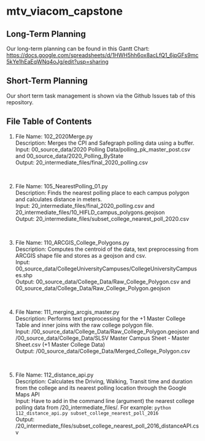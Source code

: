 # mtv_viacom_capstone

## Long-Term Planning
Our long-term planning can be found in this Gantt Chart: https://docs.google.com/spreadsheets/d/1HWH5hh6ox8acLfQ1_6jpGFs9mc5kYe1hEaEqWNq4oJg/edit?usp=sharing

## Short-Term Planning
Our short term task management is shown via the Github Issues tab of this repository.

## File Table of Contents

1. File Name: 102_2020Merge.py <br>
   Description: Merges the CPI and Safegraph polling data using a buffer. <br>
   Input: 00_source_data/2020 Polling Data/polling_pk_master_post.csv and 00_source_data/2020_Polling_ByState <br>
   Output: 20_intermediate_files/final_2020_polling.csv <br>
<br>

2. File Name: 105_NearestPolling_01.py <br>
   Description: Finds the nearest polling place to each campus polygon and calculates distance in meters. <br>
   Input: 20_intermediate_files/final_2020_polling.csv and 20_intermediate_files/10_HIFLD_campus_polygons.geojson <br>
   Output: 20_intermediate_files/subset_college_nearest_poll_2020.csv <br>
<br>

3. File Name: 110_ARCGIS_College_Polygons.py <br>
   Description: Computes the centroid of the data, text preprocessing from ARCGIS shape file and stores as a geojson and csv. <br>
   Input: 00_source_data/CollegeUniversityCampuses/CollegeUniversityCampuses.shp <br>
   Output: 00_source_data/College_Data/Raw_College_Polygon.csv and 00_source_data/College_Data/Raw_College_Polygon.geojson <br>
<br>

4. File Name: 111_merging_arcgis_master.py <br>
   Description: Performs text preprocessing for the +1 Master College Table and inner joins with the raw college polygon file. <br>
   Input: /00_source_data/College_Data/Raw_College_Polygon.geojson and /00_source_data/College_Data/SLSV Master Campus Sheet - Master         Sheet.csv (+1 Master College Data) <br>
   Output: /00_source_data/College_Data/Merged_College_Polygon.csv <br>
<br>

5. File Name: 112_distance_api.py <br>
   Description: Calculates the Driving, Walking, Transit time and duration from the college and its nearest polling location through the Google Maps API <br>
   Input: Have to add in the command line (argument) the nearest college polling data from /20_intermediate_files/. For example: 
   ```python 112_distance_api.py subset_college_nearest_poll_2016``` <br>
   Output: /20_intermediate_files/subset_college_nearest_poll_2016_distanceAPI.csv <br>
<br>
